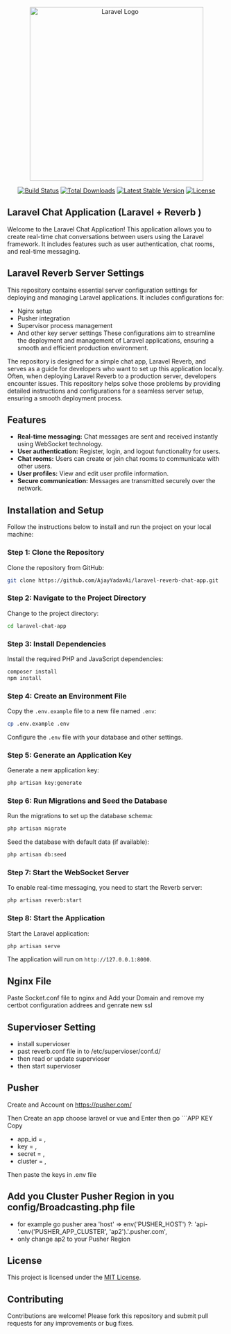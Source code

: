 <p align="center">
    <a href="https://laravel.com" target="_blank">
        <img src="https://raw.githubusercontent.com/laravel/art/master/logo-lockup/5%20SVG/2%20CMYK/1%20Full%20Color/laravel-logolockup-cmyk-red.svg" width="400" alt="Laravel Logo">
    </a>
</p>

<p align="center">
    <a href="https://github.com/laravel/framework/actions"><img src="https://github.com/laravel/framework/workflows/tests/badge.svg" alt="Build Status"></a>
    <a href="https://packagist.org/packages/laravel/framework"><img src="https://img.shields.io/packagist/dt/laravel/framework" alt="Total Downloads"></a>
    <a href="https://packagist.org/packages/laravel/framework"><img src="https://img.shields.io/packagist/v/laravel/framework" alt="Latest Stable Version"></a>
    <a href="https://packagist.org/packages/laravel/framework"><img src="https://img.shields.io/packagist/l/laravel/framework" alt="License"></a>
</p>

## Laravel Chat Application (Laravel + Reverb )

Welcome to the Laravel Chat Application! This application allows you to create real-time chat conversations between users using the Laravel framework. It includes features such as user authentication, chat rooms, and real-time messaging.

## Laravel Reverb Server Settings

This repository contains essential server configuration settings for deploying and managing Laravel applications. It includes configurations for:

- Nginx setup
- Pusher integration
- Supervisor process management
- And other key server settings
These configurations aim to streamline the deployment and management of Laravel applications, ensuring a smooth and efficient production environment.

The repository is designed for a simple chat app, Laravel Reverb, and serves as a guide for developers who want to set up this application locally. Often, when deploying Laravel Reverb to a production server, developers encounter issues. This repository helps solve those problems by providing detailed instructions and configurations for a seamless server setup, ensuring a smooth deployment process.





## Features

- **Real-time messaging:** Chat messages are sent and received instantly using WebSocket technology.
- **User authentication:** Register, login, and logout functionality for users.
- **Chat rooms:** Users can create or join chat rooms to communicate with other users.
- **User profiles:** View and edit user profile information.
- **Secure communication:** Messages are transmitted securely over the network.

## Installation and Setup

Follow the instructions below to install and run the project on your local machine:

### Step 1: Clone the Repository

Clone the repository from GitHub:

```bash
git clone https://github.com/AjayYadavAi/laravel-reverb-chat-app.git
```

### Step 2: Navigate to the Project Directory

Change to the project directory:

```bash
cd laravel-chat-app
```

### Step 3: Install Dependencies

Install the required PHP and JavaScript dependencies:

```bash
composer install
npm install
```

### Step 4: Create an Environment File

Copy the `.env.example` file to a new file named `.env`:

```bash
cp .env.example .env
```

Configure the `.env` file with your database and other settings.

### Step 5: Generate an Application Key

Generate a new application key:

```bash
php artisan key:generate
```

### Step 6: Run Migrations and Seed the Database

Run the migrations to set up the database schema:

```bash
php artisan migrate
```

Seed the database with default data (if available):

```bash
php artisan db:seed
```

### Step 7: Start the WebSocket Server

To enable real-time messaging, you need to start the Reverb server:

```bash
php artisan reverb:start
```

### Step 8: Start the Application

Start the Laravel application:

```bash
php artisan serve
```

The application will run on `http://127.0.0.1:8000`.

## Nginx File
Paste Socket.conf file to nginx 
and Add your Domain 
and remove my certbot configuration addrees and genrate new ssl

## Supervioser Setting
- install supervioser
- past reverb.conf file in to /etc/supervioser/conf.d/
- then read or update supervioser 
- then start supervioser

## Pusher
Create and Account on https://pusher.com/

Then Create an app choose laravel or vue and Enter then go ```APP KEY  Copy
- app_id =   , 
- key =      ,
- secret =   ,
- cluster =  ,

Then paste the keys in .env file 

## Add you Cluster Pusher Region in you config/Broadcasting.php file

- for example go pusher area      'host' => env('PUSHER_HOST') ?: 'api-'.env('PUSHER_APP_CLUSTER', 'ap2').'.pusher.com',
- only change ap2 to your Pusher Region


## License

This project is licensed under the [MIT License](https://opensource.org/licenses/MIT).

## Contributing

Contributions are welcome! Please fork this repository and submit pull requests for any improvements or bug fixes.
